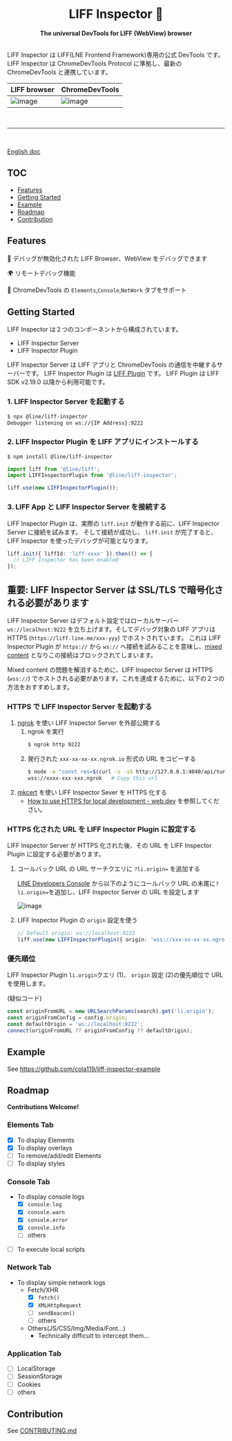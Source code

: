 <div align="center">
  <h1>LIFF Inspector 🔬</h1>
  <strong>The universal DevTools for LIFF (WebView) browser</strong>
</div>
<br>

LIFF Inspector は LIFF(LNE Frontend Framework)専用の公式 DevTools です。LIFF Inspector は ChromeDevTools Protocol に準拠し、最新の ChromeDevTools と連携しています。

| LIFF browser                                                                                                    | ChromeDevTools                                                                                                  |
| --------------------------------------------------------------------------------------------------------------- | --------------------------------------------------------------------------------------------------------------- |
| ![image](https://user-images.githubusercontent.com/22386678/164411108-526320d6-75f3-42a7-93a1-737c3deb23ff.png) | ![image](https://user-images.githubusercontent.com/22386678/164409862-ed739dec-fe6a-4ecc-98af-fc433c5ba5d1.png) |

<br>

---

<br>

[English doc](./README.md)

## TOC

- [Features](#features)
- [Getting Started](#getting-started)
- [Example](#example)
- [Roadmap](#roadmap)
- [Contribution](#contribution)

## Features

📱 デバッグが無効化された LIFF Browser、WebView をデバッグできます

🌍 リモートデバッグ機能

🔬 ChromeDevTools の `Elements`,`Console`,`NetWork` タブをサポート

## Getting Started

LIFF Inspector は２つのコンポーネントから構成されています。

- LIFF Inspector Server
- LIFF Inspector Plugin

LIFF Inspector Server は LIFF アプリと ChromeDevTools の通信を中継するサーバーです。
LIFF Inspector Plugin は [LIFF Plugin](https://developers.line.biz/en/docs/liff/liff-plugin/) です。 LIFF Plugin は LIFF SDK v2.19.0 以降から利用可能です。

### 1. LIFF Inspector Server を起動する

```sh
$ npx @line/liff-inspector
Debugger listening on ws://{IP Address}:9222
```

### 2. LIFF Inspector Plugin を LIFF アプリにインストールする

```sh
$ npm install @line/liff-inspector
```

```ts
import liff from '@line/liff';
import LIFFInspectorPlugin from '@line/liff-inspector';

liff.use(new LIFFInspectorPlugin());
```

### 3. LIFF App と LIFF Inspector Server を接続する

LIFF Inspector Plugin は、実際の `liff.init` が動作する前に、LIFF Inspector Server に接続を試みます。
そして接続が成功し、 `liff.init` が完了すると、LIFF Inspector を使ったデバッグが可能となります。

```ts
liff.init({ liffId: 'liff-xxxx' }).then(() => {
  // LIFF Inspector has been enabled
});
```

## 重要: LIFF Inspector Server は SSL/TLS で暗号化される必要があります

LIFF Inspector Server はデフォルト設定ではローカルサーバー `ws://localhost:9222` を立ち上げます。そしてデバッグ対象の LIFF アプリは HTTPS (`https://liff.line.me/xxx-yyy`) でホストされています。
これは LIFF Inspector Plugin が `https://` から `ws://` へ接続を試みることを意味し、[mixed content](https://developer.mozilla.org/en-US/docs/Web/Security/Mixed_content) となりこの接続はブロックされてしまいます。

Mixed content の問題を解消するために、LIFF Inspector Server は HTTPS (`wss://`) でホストされる必要があります。これを達成するために、以下の２つの方法をおすすめします。

### HTTPS で LIFF Inspector Server を起動する

1. [ngrok](https://ngrok.com/) を使い LIFF Inspector Server を外部公開する
   1. ngrok を実行
      ```sh
      $ ngrok http 9222
      ```
   2. 発行された `xxx-xx-xx-xx.ngrok.io` 形式の URL をコピーする
      ```sh
      $ node -e "const res=$(curl -s -sS http://127.0.0.1:4040/api/tunnels); const url=new URL(res.tunnels[0].public_url); console.log('wss://'+url.host);"
      wss://xxxx-xxx-xxx.ngrok   # Copy this url
      ```
2. [mkcert](https://github.com/FiloSottile/mkcert) を使い LIFF Inspector Sever を HTTPS 化する
   - [How to use HTTPS for local development - web.dev](https://web.dev/how-to-use-local-https/) を参照してください。

### HTTPS 化された URL を LIFF Inspector Plugin に設定する

LIFF Inspector Server が HTTPS 化された後、その URL を LIFF Inspector Plugin に設定する必要があります。

1. コールバック URL の URL サーチクエリに `?li.origin=` を追加する

   [LINE Developers Console](https://developers.line.biz/console) から以下のようにコールバック URL の末尾に`?li.origin=`を追加し、LIFF Inspector Server の URL を設定します

   ![image](https://user-images.githubusercontent.com/22386678/164425138-43c5bdcb-01b9-4107-9b8a-cc86cb65015f.png)

2. LIFF Inspector Plugin の `origin` 設定を使う

   ```ts
   // Default origin: ws://localhost:9222
   liff.use(new LIFFInspectorPlugin({ origin: 'wss://xxx-xx-xx-xx.ngrok.io' }));
   ```

### 優先順位

LIFF Inspector Plugin `li.origin`クエリ (1)、 `origin` 設定 (2)の優先順位で URL を使用します。

(疑似コード)

```ts
const originFromURL = new URLSearchParams(search).get('li.origin');
const originFromConfig = config.origin;
const defaultOrigin = 'ws://localhost:9222';
connect(originFromURL ?? originFromConfig ?? defaultOrigin);
```

## Example

See https://github.com/cola119/liff-inspector-example

## Roadmap

**Contributions Welcome!**

### Elements Tab

- [x] To display Elements
- [x] To display overlays
- [ ] To remove/add/edit Elements
- [ ] To display styles

### Console Tab

- To display console logs
  - [x] `console.log`
  - [x] `console.warn`
  - [x] `console.error`
  - [x] `console.info`
  - [ ] others
- [ ] To execute local scripts

### Network Tab

- To display simple network logs
  - Fetch/XHR
    - [x] `fetch()`
    - [x] `XMLHttpRequest`
    - [ ] `sendBeacon()`
    - [ ] others
  - Others(JS/CSS/Img/Media/Font...)
    - Technically difficult to intercept them...

### Application Tab

- [ ] LocalStorage
- [ ] SessionStorage
- [ ] Cookies
- [ ] others

## Contribution

See [CONTRIBUTING.md](./CONTRIBUTING.md)
